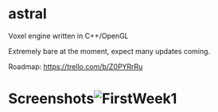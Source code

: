 # astral
Voxel engine written in C++/OpenGL

Extremely bare at the moment, expect many updates coming.

Roadmap: https://trello.com/b/Z0PYRrRu

# Screenshots![FirstWeek1](https://github.com/marcus-klammt/astral/assets/55520137/13e3934b-a592-4dbb-8f51-7b4f74a5732b)
